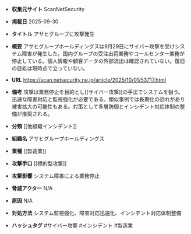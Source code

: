 - **収集元サイト**
ScanNetSecurity

- **掲載日**
2025-09-30

- **タイトル**
アサヒグループに攻撃発生

- **概要**
アサヒグループホールディングスは9月29日にサイバー攻撃を受けシステム障害が発生した。国内グループの受注出荷業務やコールセンター業務が停止している。個人情報や顧客データの外部流出は確認されていない。復旧の目処は現時点で立っていない。

- **URL**
https://scan.netsecurity.ne.jp/article/2025/10/01/53717.html

- **備考**
攻撃は業務停止を目的とし[[サイバー攻撃]]の手法でシステムを狙う。迅速な障害対応と監視強化が必要である。類似事例では長期化の恐れがあり被害拡大の可能性もある。対策として多層防御とインシデント対応体制の整備が推奨される。

- **分類**
[[他組織インシデント]]

- **組織名**
アサヒグループホールディングス

- **業種**
[[製造業]]

- **攻撃手口**
[[標的型攻撃]]

- **攻撃影響**
システム障害による業務停止

- **脅威アクター**
N/A

- **原因**
N/A

- **対処方法**
システム監視強化、障害対応迅速化、インシデント対応体制整備

- **ハッシュタグ**
#サイバー攻撃 #インシデント #製造業
